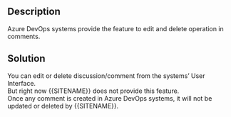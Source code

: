 ## Description

Azure DevOps systems provide the feature to edit and delete operation in comments.

## Solution

You can edit or delete discussion/comment from the systems’ User Interface.  
But right now {{SITENAME}} does not provide this feature.  
Once any comment is created in Azure DevOps systems, it will not be updated or deleted by {{SITENAME}}.
